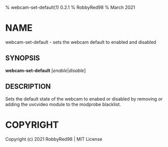 % webcam-set-default(1) 0.2.1
% RobbyRed98
% March 2021

# NAME
webcam-set-default - sets the webcam default to enabled and disabled

## SYNOPSIS
**webcam-set-default** [*enable*|*disable*]

## DESCRIPTION
Sets the default state of the webcam to enabed or disabled by removing or adding the uvcvideo module to the modprobe blacklist. 

# COPYRIGHT
Copyright (c) 2021 RobbyRed98 | MIT License